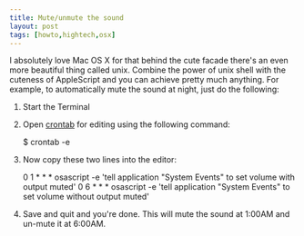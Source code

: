 ```yaml
---
title: Mute/unmute the sound
layout: post
tags: [howto,hightech,osx]
---
```


I absolutely love Mac OS X for that behind the cute facade there's an even more beautiful thing called unix. Combine the power of unix shell with the cuteness of AppleScript and you can achieve pretty much anything. For example, to automatically mute the sound at night, just do the following:

1. Start the Terminal

2. Open [crontab](http://en.wikipedia.org/wiki/Cron "Wikipedia article describing crontab") for editing using the following command:

    $ crontab -e

3. Now copy these two lines into the editor:

    0 1 * * * osascript -e 'tell application "System Events" to set volume with output muted'
    0 6 * * * osascript -e 'tell application "System Events" to set volume without output muted'

4. Save and quit and you're done. This will mute the sound at 1:00AM and un-mute it at 6:00AM.

